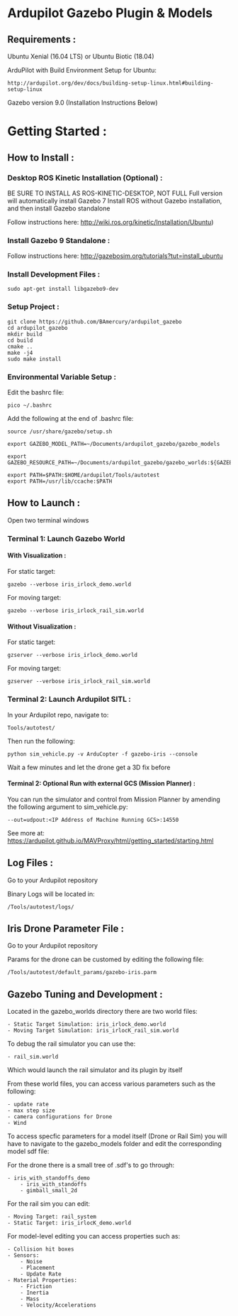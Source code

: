 # Ardupilot Gazebo Plugin & Models

## Requirements :

Ubuntu Xenial (16.04 LTS) or Ubuntu Biotic (18.04)

ArduPilot with Build Environment Setup for Ubuntu:

    http://ardupilot.org/dev/docs/building-setup-linux.html#building-setup-linux

Gazebo version 9.0 (Installation Instructions Below)


# Getting Started :
## How to Install :

### Desktop ROS Kinetic Installation (Optional) :

BE SURE TO INSTALL AS ROS-KINETIC-DESKTOP, NOT FULL
Full version will automatically install Gazebo 7
Install ROS without Gazebo installation, and then install Gazebo standalone

Follow instructions here:
    http://wiki.ros.org/kinetic/Installation/Ubuntu) 

### Install Gazebo 9 Standalone :

Follow instructions here:
    http://gazebosim.org/tutorials?tut=install_ubuntu  

### Install Development Files :

    sudo apt-get install libgazebo9-dev

### Setup Project :



````
git clone https://github.com/BAmercury/ardupilot_gazebo
cd ardupilot_gazebo
mkdir build
cd build
cmake ..
make -j4
sudo make install
````

### Environmental Variable Setup :

Edit the bashrc file:
````
pico ~/.bashrc
````

Add the following at the end of .bashrc file:
````
source /usr/share/gazebo/setup.sh

export GAZEBO_MODEL_PATH=~/Documents/ardupilot_gazebo/gazebo_models

export GAZEBO_RESOURCE_PATH=~/Documents/ardupilot_gazebo/gazebo_worlds:${GAZEBO_RESOURCE_PATH}

export PATH=$PATH:$HOME/ardupilot/Tools/autotest
export PATH=/usr/lib/ccache:$PATH
````



## How to Launch :

Open two terminal windows



### Terminal 1: Launch Gazebo World 

#### With Visualization :

For static target:
````
gazebo --verbose iris_irlock_demo.world
````

For moving target:
````
gazebo --verbose iris_irlock_rail_sim.world
````

#### Without Visualization :

For static target:
````
gzserver --verbose iris_irlock_demo.world
````

For moving target:
````
gzserver --verbose iris_irlock_rail_sim.world
````


### Terminal 2: Launch Ardupilot SITL :

In your Ardupilot repo, navigate to:
````
Tools/autotest/
````
Then run the following:
````
python sim_vehicle.py -v ArduCopter -f gazebo-iris --console
````

Wait a few minutes and let the drone get a 3D fix before

#### Terminal 2: Optional Run with external GCS (Mission Planner) :

You can run the simulator and control from Mission Planner by amending the following argument to sim_vehicle.py:

````
--out=udpout:<IP Address of Machine Running GCS>:14550
````

See more at:
    https://ardupilot.github.io/MAVProxy/html/getting_started/starting.html


## Log Files :

Go to your Ardupilot repository

Binary Logs will be located in:
````
/Tools/autotest/logs/
````

## Iris Drone Parameter File :

Go to your Ardupilot repository

Params for the drone can be customed by editing the following file:
````
/Tools/autotest/default_params/gazebo-iris.parm
````

## Gazebo Tuning and Development :

Located in the gazebo_worlds directory there are two world files:

    - Static Target Simulation: iris_irlock_demo.world
    - Moving Target Simulation: iris_irlocK_rail_sim.world

To debug the rail simulator you can use the:

    - rail_sim.world

Which would launch the rail simulator and its plugin by itself

From these world files, you can access various parameters such as the following:

    - update rate
    - max step size
    - camera configurations for Drone
    - Wind

To access specfic parameters for a model itself (Drone or Rail Sim) you will have to navigate to the gazebo_models folder and edit the corresponding model sdf file:

For the drone there is a small tree of .sdf's to go through:

    - iris_with_standoffs_demo
        - iris_with_standoffs
        - gimball_small_2d

For the rail sim you can edit:

    - Moving Target: rail_system
    - Static Target: iris_irlocK_demo.world

For model-level editing you can access properties such as:

    - Collision hit boxes
    - Sensors:
        - Noise
        - Placement
        - Update Rate
    - Material Properties:
        - Friction
        - Inertia
        - Mass
        - Velocity/Accelerations


